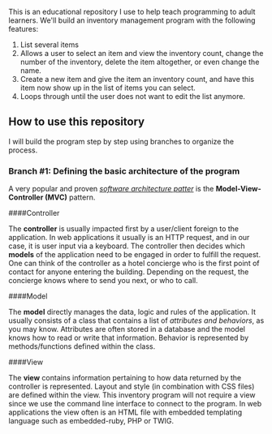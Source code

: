 This is an educational repository I use to help teach programming to adult learners. We'll build an inventory management program with the following features:

1. List several items
2. Allows a user to select an item and view the inventory count, change the number of the inventory, delete the item altogether, or even change the name.
3. Create a new item and give the item an inventory count, and have this item now show up in the list of items you can select.
4. Loops through until the user does not want to edit the list anymore.

## How to use this repository

I will build the program step by step using branches to organize the process.

### Branch #1: Defining the basic architecture of the program

A very popular and proven [*software architecture patter*](https://en.wikipedia.org/wiki/Model%E2%80%93view%E2%80%93controller) is the **Model-View-Controller (MVC)** pattern.

####Controller

The **controller** is usually impacted first by a user/client foreign to the application. In web applications it usually is an HTTP request, and in our case, it is user input via a keyboard. The controller then decides which **models** of the application need to be engaged in order to fulfill the request. One can think of the controller as a hotel concierge who is the first point of contact for anyone entering the building. Depending on the request, the concierge knows where to send you next, or who to call.

####Model

The **model** directly manages the data, logic and rules of the application. It usually consists of a class that contains a list of *attributes and behaviors*, as you may know. Attributes are often stored in a database and the model knows how to read or write that information. Behavior is represented by methods/functions defined within the class.

####View

The **view** contains information pertaining to how data returned by the controller is represented. Layout and style (in combination with CSS files) are defined within the view. This inventory program will not require a view since we use the command line interface to connect to the program. In web applications the view often is an HTML file with embedded templating language such as embedded-ruby, PHP or TWIG.
